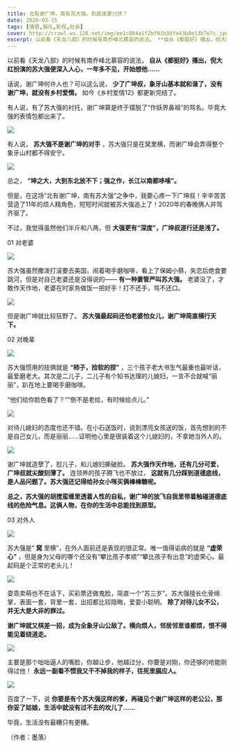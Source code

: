 ```yaml
---
title: 北有谢广坤，南有苏大强。到底谁更讨厌？
date: 2020-03-15
tags: [情感,娱乐,影视,社会]
cover: http://crawl.ws.126.net/img/ee1c084a1f2bf01b3dfa43b8e13b7e7c.jpg
excerpt: 以前看《天龙八部》的时候有南乔峰北慕容的说法， **自从《都挺好》播出，倪大红扮演的苏大强便深入人心，一年多不见，开始想他……**话说，谢广坤何许人也？可以这么说， **少了广坤叔，象牙山基本就和谐了，没有谢广坤，就没有乡村爱情。** 
---
```

以前看《天龙八部》的时候有南乔峰北慕容的说法， **自从《都挺好》播出，倪大红扮演的苏大强便深入人心，一年多不见，开始想他……**

话说，谢广坤何许人也？可以这么说， **少了广坤叔，象牙山基本就和谐了，没有谢广坤，就没有乡村爱情。** 如今《乡村爱情12》都更新完结了。

有人说，有了苏大强的衬托，谢广坤算是终于摆脱了“作妖界鼻祖”的骂名。毕竟大强的表情包都出来了。

![](http://crawl.ws.126.net/img/ee1c084a1f2bf01b3dfa43b8e13b7e7c.jpg)  

有人说， **苏大强不是谢广坤的对手** ，苏大强只是在窝里横，而谢广坤会弄得整个象牙山村都不得安宁。

![](http://crawl.ws.126.net/img/79cbaf92dd6f1f8609579106e3b270e9.jpg)  

总之， **“坤之大，大到东北放不下；强之作，长江以南都哆嗦”。**

但是，在这场”北有谢广坤，南有苏大强“之争中，我要心疼一下广坤叔！辛辛苦苦营造了11年的烦人精角色，短短时间就被苏大强追上了！2020年的春晚俩人并驾齐驱了。

不过，我觉得虽然他们半斤和八两，但 **大强更有“深度”，广坤叔道行还是浅了。**

01 对老婆

![](http://crawl.ws.126.net/img/91de37df2f795355c541e06bd62eb88e.jpg)  

苏大强虽然撒泼打滚要去美国，闹着喝手磨咖啡，看上了保姆小蔡，失恋后绝食要跳河，但是对自己老婆还是没得说的—— **有一种妻管严叫苏大强。**
老婆没了，才敢作天作地，老婆在时家务做饭一把好手！打不还手，骂不还口。

![](http://crawl.ws.126.net/img/49ab4394380d2477f319798fdf0ce137.jpg)  

但是谢广坤就比较狂野了。 **苏大强最起码还怕老婆怕女儿，谢广坤简直横行天下。**

02 对晚辈

![](http://crawl.ws.126.net/img/e374c9512be1f0dcaa7e31add96ba88e.jpg)  

苏大强惯用的技俩就是 **“柿子，捡软的捏”**
，三个孩子老大书生气最重也最听话，最爱磨老大。其次是二儿子，二儿子有个知书达理的儿媳妇，一言不合就喊“丽丽”，趴在地上要喝手磨咖啡。

“他们给你脸色看了？”“倒不是老给，有时候给点儿。”

![](http://crawl.ws.126.net/img/a569fa72ea81aaeb20009ed0cf6a9a66.jpg)  

对待儿媳妇的态度也还不错。在小石送饭时，说到漂亮女孩送的饭，首先想到的不是自己女儿，而是丽丽……证明他心里是很装着这个儿媳妇的，不拿她当外人的。

![](http://crawl.ws.126.net/img/597faec7ee7cff42a8b9036f54494e30.jpg)  

谢广坤就造孽了，怼儿子，和儿媳妇撕破脸。 **苏大强作天作地，还有几分可爱，广坤叔就尖酸刻薄了。** 连领养的孩子腾飞也不放过，
**这就有几分踩到道德底线，是人品问题了。苏大强还记得给孙女小咪买俩棒棒糖呢。**

**总之，苏大强的胡搅蛮缠里透着人性的自私，谢广坤的放飞自我里带着触碰道德底线的危险气息。这俩人物，在你的生活中总能找到原型。**

03 对外人

![](http://crawl.ws.126.net/img/d71be49f61c424e9bd1ba4dd5642b79f.jpg)  

苏大强是“ **窝** 里横”，在外人面前还是表现的很正常。唯一值得诟病的就是 **“虚荣心”**
，但是身为父母的哪个还没有“攀比孩子孝顺”“攀比孩子有出息”的虚荣心。最起码是个正常的老头儿！

![](http://crawl.ws.126.net/img/3354ddbdabec143583ecdd57862e713a.jpg)  

耍乖卖萌也不在话下，买彩票还做鬼脸，简直一个“苏三岁”。苏大强擅长化骨绵掌，表面一套，背里一套，出招都比较隐晦，爱耍小聪明。
**除了对待儿女不公，并无大是大非的罪过。**

**谢广坤就又棋差一招，成为全象牙山公敌了。横向烦人，邻居邻里谁都烦，恨不得能见着绕道走。**

![](http://crawl.ws.126.net/img/d7de30b0deea5c7d31454cb15d698a81.jpg)  

主要是那个咄咄逼人的嘴脸，你越让步，他越过分，你要是对刚，你还够的呛能刚得过他！ **永远一副看不惯我又干不掉我的样子，往死里膈应人。**

![](http://crawl.ws.126.net/img/3eecfa1aba224945da66668830703789.jpg)  

百度了一下，说 **你要是有个苏大强这样的爹，再碰见个谢广坤这样的老公公，那你妥了姑娘，生活中就没有过不去的坎儿了……**

毕竟，生活没有最糟只有更糟。

（作者：墨落）

